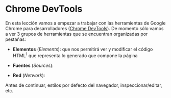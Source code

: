 # Chrome DevTools

En esta lección vamos a empezar a trabajar con las herramientas de Google Chrome para desarrolladores ([Chrome DevTools](https://developer.chrome.com/devtools)). De momento sólo vamos a ver 3 grupos de herramientas que se encuentran organizadas por pestañas:

* **Elementos** (*Elements*): que nos permitirá ver y modificar el código HTML<sup>1</sup> que representa lo generado que compone la página

* **Fuentes** (*Sources*):

* **Red** (*Network*):

Antes de continuar, estilos por defecto del navegador, inspeccionar/editar, etc.


